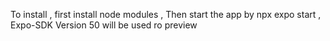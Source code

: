 To install , first install node modules ,
Then start the app by npx expo start ,
Expo-SDK Version 50 will be used ro preview 

